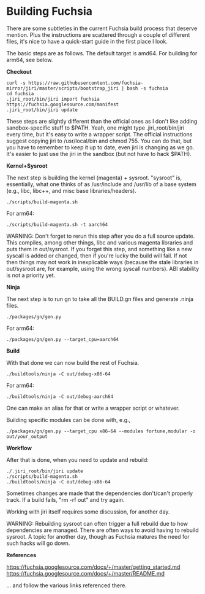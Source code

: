 <!--
// Copyright 2017 The Fuchsia Authors. All rights reserved.
-->
# Building Fuchsia

There are some subtleties in the current Fuchsia build process
that deserve mention. Plus the instructions are scattered through
a couple of different files, it's nice to have a quick-start guide
in the first place I look.

The basic steps are as follows.
The default target is amd64. For building for arm64, see below.

**Checkout**

```
curl -s https://raw.githubusercontent.com/fuchsia-mirror/jiri/master/scripts/bootstrap_jiri | bash -s fuchsia
cd fuchsia
.jiri_root/bin/jiri import fuchsia https://fuchsia.googlesource.com/manifest
.jiri_root/bin/jiri update
```

These steps are slightly different than the official ones as I don't
like adding sandbox-specific stuff to $PATH.
Yeah, one might type .jiri_root/bin/jiri every time, but it's easy to
write a wrapper script. The official instructions suggest copying jiri
to /usr/local/bin and chmod 755. You can do that, but you have to remember
to keep it up to date, even jiri is changing as we go. It's easier to just
use the jiri in the sandbox (but not have to hack $PATH).

**Kernel+Sysroot**

The next step is building the kernel (magenta) + sysroot.
"sysroot" is, essentially, what one thinks of as /usr/include and /usr/lib
of a base system (e.g., libc, libc++, and misc base libraries/headers).

```
./scripts/build-magenta.sh
```

For arm64:

```
./scripts/build-magenta.sh -t aarch64
```

WARNING: Don't forget to rerun this step after you do a full source update.
This compiles, among other things, libc and various magenta libraries and puts
them in out/sysroot. If you forget this step, and something like a new syscall
is added or changed, then if you're lucky the build will fail. If not then
things may not work in inexplicable ways (because the stale libraries in
out/sysroot are, for example, using the wrong syscall numbers).
ABI stability is not a priority yet.

**Ninja**

The next step is to run gn to take all the BUILD.gn files and generate
.ninja files.

```
./packages/gn/gen.py
```

For arm64:

```
./packages/gn/gen.py --target_cpu=aarch64
```

**Build**

With that done we can now build the rest of Fuchsia.

```
./buildtools/ninja -C out/debug-x86-64
```

For arm64:

```
./buildtools/ninja -C out/debug-aarch64
```

One can make an alias for that or write a wrapper script or whatever.

Building specific modules can be done with, e.g.,

```
./packages/gn/gen.py --target_cpu x86-64 --modules fortune,modular -o out/your_output
```

**Workflow**

After that is done, when you need to update and rebuild:

```
./.jiri_root/bin/jiri update
./scripts/build-magenta.sh
./buildtools/ninja -C out/debug-x86-64
```

Sometimes changes are made that the dependencies don't/can't properly
track. If a build fails, "rm -rf out" and try again.

Working with jiri itself requires some discussion, for another day.

WARNING: Rebuilding sysroot can often trigger a full rebuild due to
how dependencies are managed. There are often ways to avoid having to
rebuild sysroot. A topic for another day, though as Fuchsia matures
the need for such hacks will go down.

**References**

https://fuchsia.googlesource.com/docs/+/master/getting_started.md
https://fuchsia.googlesource.com/docs/+/master/README.md

... and follow the various links referenced there.
